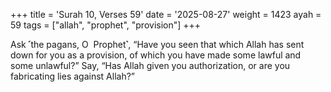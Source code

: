 +++
title = 'Surah 10, Verses 59'
date = '2025-08-27'
weight = 1423
ayah = 59
tags = ["allah", "prophet", "provision"]
+++

Ask ˹the pagans, O  Prophet˺, “Have you seen that which Allah has sent down for you as a provision, of which you have made some lawful and some unlawful?” Say, “Has Allah given you authorization, or are you fabricating lies against Allah?”